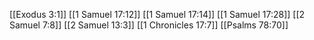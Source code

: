 [[Exodus 3:1]]
[[1 Samuel 17:12]]
[[1 Samuel 17:14]]
[[1 Samuel 17:28]]
[[2 Samuel 7:8]]
[[2 Samuel 13:3]]
[[1 Chronicles 17:7]]
[[Psalms 78:70]]

